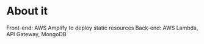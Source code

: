 # About it

Front-end: AWS Amplify to deploy static resources
Back-end: AWS Lambda, API Gateway, MongoDB
